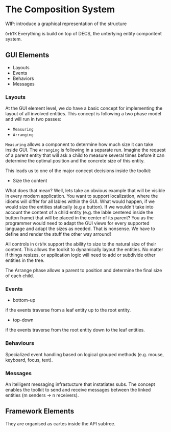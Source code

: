 # The Composition System

WIP: introduce a graphical representation of the structure

`OrbTK`
Everything is build on top of DECS, the unterlying entity compontent
system.


## GUI Elements

* Layouts
* Events
* Behaviors
* Messages

### Layouts

At the GUI element level, we do have a basic concept for implementing
the layout of all involved entities. This concept is following a two
phase model and will run in two passes:

  * `Measuring`
  * `Arranging`

`Measuring` allows a component to determine how much size it can take
inside GUI. The `Arranging` is following in a separate run. Imagine
the request of a parent entity that will ask a child to measure
several times before it can determine the optimal position and the
concrete size of this entity.

This leads us to one of the major concept decisions inside the
toolkit:

* Size the content

What does that mean? Well, lets take an obvious example that will be
visible in every modern application.  You want to support
localization, where the idioms will differ for all lables within the
GUI.  What would happen, if we would size the entities statically (e.g
a button). If we wouldn't take into account the content of a child
entity (e.g. the lable centered inside the button frame) that will be
placed in the center of its parent? You as the programmer would need
to adapt the GUI views for every supported language and adapt the
sizes as needed.  That is nonsense. We have to define and render the
stuff the other way arround!

All controls in `OrbTK` support the ability to size to the natural
size of their content. This allows the toolkit to dynamically layout
the entities. No matter if things resizes, or application logic will
need to add or subdivide other entities in the tree.

The Arrange phase allows a parent to position and determine the final
size of each child.


### Events

* bottom-up

if the events traverse from a leaf entity up to the root entity.

* top-down

if the events traverse from the root entity down to the leaf entities.

### Behaviours

Specialized event handling based on logical grouped methods
(e.g. mouse, keyboard, focus, text).

### Messages

An itelligent messaging infrastucture that instatiates subs. The
concept enables the toolkit to send and receive messages between the
linked entities (m senders -> n receivers).

## Framework Elements

They are organised as cartes inside the API subtree.
